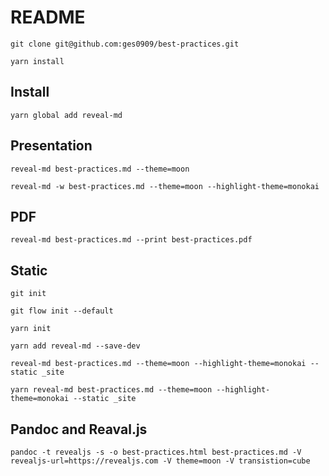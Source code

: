 # README

`git clone git@github.com:ges0909/best-practices.git`

`yarn install`

## Install

`yarn global add reveal-md`

## Presentation

`reveal-md best-practices.md --theme=moon`

`reveal-md -w best-practices.md --theme=moon --highlight-theme=monokai`

## PDF

`reveal-md best-practices.md --print best-practices.pdf`

## Static

`git init`

`git flow init --default`

`yarn init`

`yarn add reveal-md --save-dev`

`reveal-md best-practices.md --theme=moon --highlight-theme=monokai --static _site`

`yarn reveal-md best-practices.md --theme=moon --highlight-theme=monokai --static _site`

## Pandoc and Reaval.js

`pandoc -t revealjs -s -o best-practices.html best-practices.md -V revealjs-url=https://revealjs.com -V theme=moon -V transistion=cube`
